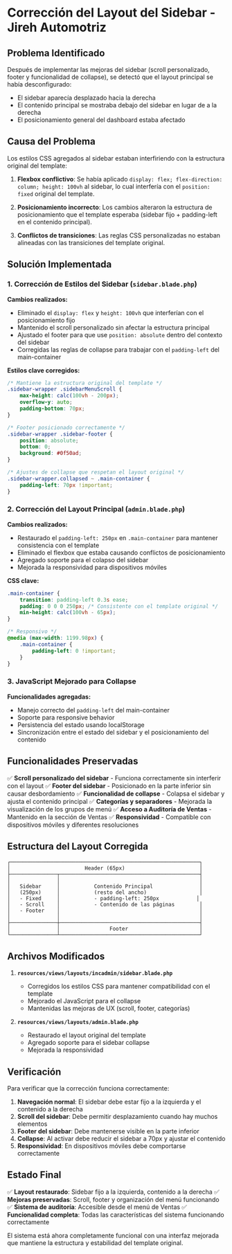 # Corrección del Layout del Sidebar - Jireh Automotriz

## Problema Identificado

Después de implementar las mejoras del sidebar (scroll personalizado, footer y funcionalidad de collapse), se detectó que el layout principal se había desconfigurado:

- El sidebar aparecía desplazado hacia la derecha
- El contenido principal se mostraba debajo del sidebar en lugar de a la derecha
- El posicionamiento general del dashboard estaba afectado

## Causa del Problema

Los estilos CSS agregados al sidebar estaban interfiriendo con la estructura original del template:

1. **Flexbox conflictivo**: Se había aplicado `display: flex; flex-direction: column; height: 100vh` al sidebar, lo cual interfería con el `position: fixed` original del template.

2. **Posicionamiento incorrecto**: Los cambios alteraron la estructura de posicionamiento que el template esperaba (sidebar fijo + padding-left en el contenido principal).

3. **Conflictos de transiciones**: Las reglas CSS personalizadas no estaban alineadas con las transiciones del template original.

## Solución Implementada

### 1. Corrección de Estilos del Sidebar (`sidebar.blade.php`)

**Cambios realizados:**
- Eliminado el `display: flex` y `height: 100vh` que interferían con el posicionamiento fijo
- Mantenido el scroll personalizado sin afectar la estructura principal
- Ajustado el footer para que use `position: absolute` dentro del contexto del sidebar
- Corregidas las reglas de collapse para trabajar con el `padding-left` del main-container

**Estilos clave corregidos:**
```css
/* Mantiene la estructura original del template */
.sidebar-wrapper .sidebarMenuScroll {
    max-height: calc(100vh - 200px);
    overflow-y: auto;
    padding-bottom: 70px;
}

/* Footer posicionado correctamente */
.sidebar-wrapper .sidebar-footer {
    position: absolute;
    bottom: 0;
    background: #0f50ad;
}

/* Ajustes de collapse que respetan el layout original */
.sidebar-wrapper.collapsed ~ .main-container {
    padding-left: 70px !important;
}
```

### 2. Corrección del Layout Principal (`admin.blade.php`)

**Cambios realizados:**
- Restaurado el `padding-left: 250px` en `.main-container` para mantener consistencia con el template
- Eliminado el flexbox que estaba causando conflictos de posicionamiento
- Agregado soporte para el colapso del sidebar
- Mejorada la responsividad para dispositivos móviles

**CSS clave:**
```css
.main-container {
    transition: padding-left 0.3s ease;
    padding: 0 0 0 250px; /* Consistente con el template original */
    min-height: calc(100vh - 65px);
}

/* Responsivo */
@media (max-width: 1199.98px) {
    .main-container {
        padding-left: 0 !important;
    }
}
```

### 3. JavaScript Mejorado para Collapse

**Funcionalidades agregadas:**
- Manejo correcto del `padding-left` del main-container
- Soporte para responsive behavior
- Persistencia del estado usando localStorage
- Sincronización entre el estado del sidebar y el posicionamiento del contenido

## Funcionalidades Preservadas

✅ **Scroll personalizado del sidebar** - Funciona correctamente sin interferir con el layout
✅ **Footer del sidebar** - Posicionado en la parte inferior sin causar desbordamiento
✅ **Funcionalidad de collapse** - Colapsa el sidebar y ajusta el contenido principal
✅ **Categorías y separadores** - Mejorada la visualización de los grupos de menú
✅ **Acceso a Auditoría de Ventas** - Mantenido en la sección de Ventas
✅ **Responsividad** - Compatible con dispositivos móviles y diferentes resoluciones

## Estructura del Layout Corregida

```
┌─────────────────────────────────────────────────────────────┐
│                        Header (65px)                        │
├───────────────┬─────────────────────────────────────────────┤
│               │                                             │
│   Sidebar     │           Contenido Principal               │
│   (250px)     │           (resto del ancho)                 │
│   - Fixed     │           - padding-left: 250px            │
│   - Scroll    │           - Contenido de las páginas        │
│   - Footer    │                                             │
│               │                                             │
├───────────────┼─────────────────────────────────────────────┤
│               │                Footer                       │
└───────────────┴─────────────────────────────────────────────┘
```

## Archivos Modificados

1. **`resources/views/layouts/incadmin/sidebar.blade.php`**
   - Corregidos los estilos CSS para mantener compatibilidad con el template
   - Mejorado el JavaScript para el collapse
   - Mantenidas las mejoras de UX (scroll, footer, categorías)

2. **`resources/views/layouts/admin.blade.php`**
   - Restaurado el layout original del template
   - Agregado soporte para el sidebar collapse
   - Mejorada la responsividad

## Verificación

Para verificar que la corrección funciona correctamente:

1. **Navegación normal**: El sidebar debe estar fijo a la izquierda y el contenido a la derecha
2. **Scroll del sidebar**: Debe permitir desplazamiento cuando hay muchos elementos
3. **Footer del sidebar**: Debe mantenerse visible en la parte inferior
4. **Collapse**: Al activar debe reducir el sidebar a 70px y ajustar el contenido
5. **Responsividad**: En dispositivos móviles debe comportarse correctamente

## Estado Final

✅ **Layout restaurado**: Sidebar fijo a la izquierda, contenido a la derecha
✅ **Mejoras preservadas**: Scroll, footer y organización del menú funcionando
✅ **Sistema de auditoría**: Accesible desde el menú de Ventas
✅ **Funcionalidad completa**: Todas las características del sistema funcionando correctamente

El sistema está ahora completamente funcional con una interfaz mejorada que mantiene la estructura y estabilidad del template original.
